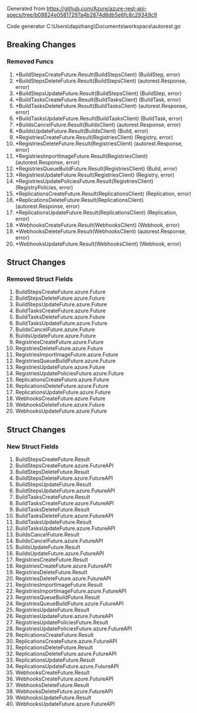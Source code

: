 Generated from https://github.com/Azure/azure-rest-api-specs/tree/b08824e05817297a4b2874d8db5e6fc8c29349c9

Code generator C:\Users\dapzhang\Documents\workspace\autorest.go

## Breaking Changes

### Removed Funcs

1. *BuildStepsCreateFuture.Result(BuildStepsClient) (BuildStep, error)
1. *BuildStepsDeleteFuture.Result(BuildStepsClient) (autorest.Response, error)
1. *BuildStepsUpdateFuture.Result(BuildStepsClient) (BuildStep, error)
1. *BuildTasksCreateFuture.Result(BuildTasksClient) (BuildTask, error)
1. *BuildTasksDeleteFuture.Result(BuildTasksClient) (autorest.Response, error)
1. *BuildTasksUpdateFuture.Result(BuildTasksClient) (BuildTask, error)
1. *BuildsCancelFuture.Result(BuildsClient) (autorest.Response, error)
1. *BuildsUpdateFuture.Result(BuildsClient) (Build, error)
1. *RegistriesCreateFuture.Result(RegistriesClient) (Registry, error)
1. *RegistriesDeleteFuture.Result(RegistriesClient) (autorest.Response, error)
1. *RegistriesImportImageFuture.Result(RegistriesClient) (autorest.Response, error)
1. *RegistriesQueueBuildFuture.Result(RegistriesClient) (Build, error)
1. *RegistriesUpdateFuture.Result(RegistriesClient) (Registry, error)
1. *RegistriesUpdatePoliciesFuture.Result(RegistriesClient) (RegistryPolicies, error)
1. *ReplicationsCreateFuture.Result(ReplicationsClient) (Replication, error)
1. *ReplicationsDeleteFuture.Result(ReplicationsClient) (autorest.Response, error)
1. *ReplicationsUpdateFuture.Result(ReplicationsClient) (Replication, error)
1. *WebhooksCreateFuture.Result(WebhooksClient) (Webhook, error)
1. *WebhooksDeleteFuture.Result(WebhooksClient) (autorest.Response, error)
1. *WebhooksUpdateFuture.Result(WebhooksClient) (Webhook, error)

## Struct Changes

### Removed Struct Fields

1. BuildStepsCreateFuture.azure.Future
1. BuildStepsDeleteFuture.azure.Future
1. BuildStepsUpdateFuture.azure.Future
1. BuildTasksCreateFuture.azure.Future
1. BuildTasksDeleteFuture.azure.Future
1. BuildTasksUpdateFuture.azure.Future
1. BuildsCancelFuture.azure.Future
1. BuildsUpdateFuture.azure.Future
1. RegistriesCreateFuture.azure.Future
1. RegistriesDeleteFuture.azure.Future
1. RegistriesImportImageFuture.azure.Future
1. RegistriesQueueBuildFuture.azure.Future
1. RegistriesUpdateFuture.azure.Future
1. RegistriesUpdatePoliciesFuture.azure.Future
1. ReplicationsCreateFuture.azure.Future
1. ReplicationsDeleteFuture.azure.Future
1. ReplicationsUpdateFuture.azure.Future
1. WebhooksCreateFuture.azure.Future
1. WebhooksDeleteFuture.azure.Future
1. WebhooksUpdateFuture.azure.Future

## Struct Changes

### New Struct Fields

1. BuildStepsCreateFuture.Result
1. BuildStepsCreateFuture.azure.FutureAPI
1. BuildStepsDeleteFuture.Result
1. BuildStepsDeleteFuture.azure.FutureAPI
1. BuildStepsUpdateFuture.Result
1. BuildStepsUpdateFuture.azure.FutureAPI
1. BuildTasksCreateFuture.Result
1. BuildTasksCreateFuture.azure.FutureAPI
1. BuildTasksDeleteFuture.Result
1. BuildTasksDeleteFuture.azure.FutureAPI
1. BuildTasksUpdateFuture.Result
1. BuildTasksUpdateFuture.azure.FutureAPI
1. BuildsCancelFuture.Result
1. BuildsCancelFuture.azure.FutureAPI
1. BuildsUpdateFuture.Result
1. BuildsUpdateFuture.azure.FutureAPI
1. RegistriesCreateFuture.Result
1. RegistriesCreateFuture.azure.FutureAPI
1. RegistriesDeleteFuture.Result
1. RegistriesDeleteFuture.azure.FutureAPI
1. RegistriesImportImageFuture.Result
1. RegistriesImportImageFuture.azure.FutureAPI
1. RegistriesQueueBuildFuture.Result
1. RegistriesQueueBuildFuture.azure.FutureAPI
1. RegistriesUpdateFuture.Result
1. RegistriesUpdateFuture.azure.FutureAPI
1. RegistriesUpdatePoliciesFuture.Result
1. RegistriesUpdatePoliciesFuture.azure.FutureAPI
1. ReplicationsCreateFuture.Result
1. ReplicationsCreateFuture.azure.FutureAPI
1. ReplicationsDeleteFuture.Result
1. ReplicationsDeleteFuture.azure.FutureAPI
1. ReplicationsUpdateFuture.Result
1. ReplicationsUpdateFuture.azure.FutureAPI
1. WebhooksCreateFuture.Result
1. WebhooksCreateFuture.azure.FutureAPI
1. WebhooksDeleteFuture.Result
1. WebhooksDeleteFuture.azure.FutureAPI
1. WebhooksUpdateFuture.Result
1. WebhooksUpdateFuture.azure.FutureAPI
